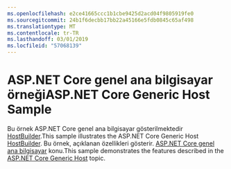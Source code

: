 ```yaml
---
ms.openlocfilehash: e2ce41665ccc1b1cbe9425d2acd04f9805919fe0
ms.sourcegitcommit: 24b1f6decbb17bb22a45166e5fdb0845c65af498
ms.translationtype: MT
ms.contentlocale: tr-TR
ms.lasthandoff: 03/01/2019
ms.locfileid: "57068139"
---
```

# <a name="aspnet-core-generic-host-sample"></a><span data-ttu-id="19a71-101">ASP.NET Core genel ana bilgisayar örneği</span><span class="sxs-lookup"><span data-stu-id="19a71-101">ASP.NET Core Generic Host Sample</span></span>

<span data-ttu-id="19a71-102">Bu örnek ASP.NET Core genel ana bilgisayar gösterilmektedir [HostBuilder](https://docs.microsoft.com/dotnet/api/microsoft.extensions.hosting.ihostedservice).</span><span class="sxs-lookup"><span data-stu-id="19a71-102">This sample illustrates the ASP.NET Core Generic Host [HostBuilder](https://docs.microsoft.com/dotnet/api/microsoft.extensions.hosting.ihostedservice).</span></span> <span data-ttu-id="19a71-103">Bu örnek, açıklanan özellikleri gösterir. [ASP.NET Core genel ana bilgisayar](https://docs.microsoft.com/aspnet/core/fundamentals/host/generic-host) konu.</span><span class="sxs-lookup"><span data-stu-id="19a71-103">This sample demonstrates the features described in the [ASP.NET Core Generic Host](https://docs.microsoft.com/aspnet/core/fundamentals/host/generic-host) topic.</span></span>
